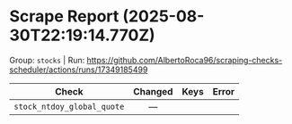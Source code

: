 # Scrape Report (2025-08-30T22:19:14.770Z)

Group: `stocks`  |  Run: https://github.com/AlbertoRoca96/scraping-checks-scheduler/actions/runs/17349185499

| Check | Changed | Keys | Error |
|---|:---:|:--|:--|
| `stock_ntdoy_global_quote` | — |  |  |
